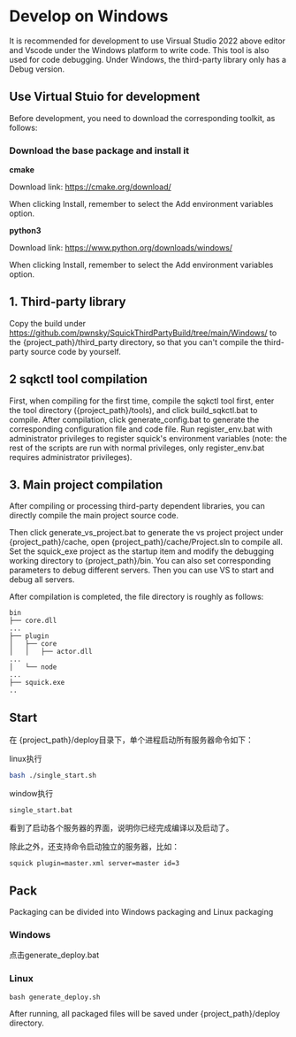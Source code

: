 

# Develop on Windows

It is recommended for development to use Virsual Studio 2022 above editor and Vscode under the Windows platform to write code. This tool is also used for code debugging. Under Windows, the third-party library only has a Debug version.

## Use Virtual Stuio for development

Before development, you need to download the corresponding toolkit, as follows:

### Download the base package and install it

**cmake**

Download link: https://cmake.org/download/

When clicking Install, remember to select the Add environment variables option.

**python3**

Download link: https://www.python.org/downloads/windows/

When clicking Install, remember to select the Add environment variables option.

## 1. Third-party library

Copy the build under https://github.com/pwnsky/SquickThirdPartyBuild/tree/main/Windows/ to the {project_path}/third_party directory, so that you can't compile the third-party source code by yourself.


## 2 sqkctl tool compilation

First, when compiling for the first time, compile the sqkctl tool first, enter the tool directory ({project_path}/tools), and click build_sqkctl.bat to compile. After compilation, click generate_config.bat to generate the corresponding configuration file and code file. Run register_env.bat with administrator privileges to register squick's environment variables (note: the rest of the scripts are run with normal privileges, only register_env.bat requires administrator privileges).


## 3. Main project compilation

After compiling or processing third-party dependent libraries, you can directly compile the main project source code.

Then click generate_vs_project.bat to generate the vs project project under {project_path}/cache, open {project_path}/cache/Project.sln to compile all. Set the squick_exe project as the startup item and modify the debugging working directory to {project_path}/bin. You can also set corresponding parameters to debug different servers. Then you can use VS to start and debug all servers.

After compilation is completed, the file directory is roughly as follows:

```
bin
├── core.dll
...
├── plugin
│   ├── core
│   │   ├── actor.dll
...
│   └── node
...
├── squick.exe
..
```



## Start

在 {project_path}/deploy目录下，单个进程启动所有服务器命令如下：

linux执行

```bash
bash ./single_start.sh
```

window执行

```
single_start.bat
```

看到了启动各个服务器的界面，说明你已经完成编译以及启动了。

除此之外，还支持命令启动独立的服务器，比如：

```
squick plugin=master.xml server=master id=3
```



## Pack

Packaging can be divided into Windows packaging and Linux packaging

### Windows

点击generate_deploy.bat

### Linux

```
bash generate_deploy.sh
```


After running, all packaged files will be saved under {project_path}/deploy directory.
